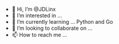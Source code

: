 - 👋 Hi, I’m @JDLinx
- 👀 I’m interested in ...
- 🌱 I’m currently learning ...
    Python and Go
- 💞️ I’m looking to collaborate on ...
- 📫 How to reach me ...

<!---
JDLinx/JDLinx is a ✨ special ✨ repository because its `README.md` (this file) appears on your GitHub profile.
You can click the Preview link to take a look at your changes.
--->
